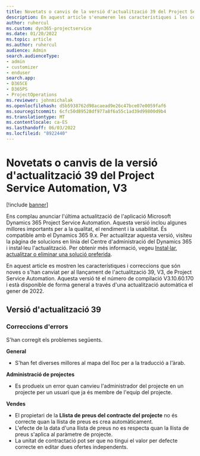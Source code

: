 ```yaml
---
title: Novetats o canvis de la versió d'actualització 39 del Project Service Automation, V3
description: En aquest article s'enumeren les característiques i les correccions disponibles a la Versió 39 d'actualització Microsoft Dynamics 365 Project Service Automation, V3.
author: ruhercul
ms.custom: dyn365-projectservice
ms.date: 01/20/2022
ms.topic: article
ms.author: ruhercul
audience: Admin
search.audienceType:
- admin
- customizer
- enduser
search.app:
- D365CE
- D365PS
- ProjectOperations
ms.reviewer: johnmichalak
ms.openlocfilehash: d5b5938762d98acaead9e26c47bce07e0059faf6
ms.sourcegitcommit: 6cfc50d89528df977a8f6a55c1ad39d99800d9b4
ms.translationtype: MT
ms.contentlocale: ca-ES
ms.lasthandoff: 06/03/2022
ms.locfileid: "8922440"
---
```

# <a name="whats-new-or-changed-in-project-service-automation-update-release-39-v3"></a>Novetats o canvis de la versió d'actualització 39 del Project Service Automation, V3

[!include [banner](../includes/psa-now-project-operations.md)]

Ens complau anunciar l'última actualització de l'aplicació Microsoft Dynamics 365 Project Service Automation. Aquesta versió inclou algunes millores importants per a la qualitat, el rendiment i la usabilitat. És compatible amb el Dynamics 365 9.x. Per actualitzar aquesta versió, visiteu la pàgina de solucions en línia del Centre d'administració del Dynamics 365 i instal·leu l'actualització. Per obtenir més informació, vegeu [Instal·lar, actualitzar o eliminar una solució preferida](/power-platform/admin/install-remove-preferred-solution).

En aquest article es mostren les característiques i correccions que són noves o s'han canviat per al llançament de l'actualització 39, V3, de Project Service Automation. Aquesta versió té el número de compilació V3.10.60.170 i està disponible de forma general a través d'una actualització automàtica el gener de 2022.

## <a name="update-release-39"></a>Versió d'actualització 39

### <a name="bug-fixes"></a>Correccions d'errors

S'han corregit els problemes següents.

**General**

- S'han fet diverses millores al mapa del lloc per a la traducció a l'àrab.

**Administració de projectes**

- Es produeix un error quan canvieu l'administrador del projecte en un projecte per un usuari que ja és membre de l'equip del projecte.

**Vendes**

- El propietari de la **Llista de preus del contracte del projecte** no és correcte quan la llista de preus es crea automàticament. 
- L'efecte de la data d'una llista de preus no es respecta quan la llista de preus s'aplica al paràmetre de projecte.
- La unitat de contractació pot ser que no tingui el valor per defecte correcte en editar dues ofertes independents.
